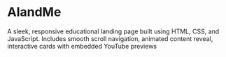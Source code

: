# AIandMe
A sleek, responsive educational landing page built using HTML, CSS, and JavaScript. Includes smooth scroll navigation, animated content reveal, interactive cards with embedded YouTube previews
